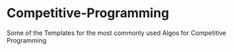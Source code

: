 # Competitive-Programming
Some of the Templates for the most commonly used Algos for Competitive Programming
